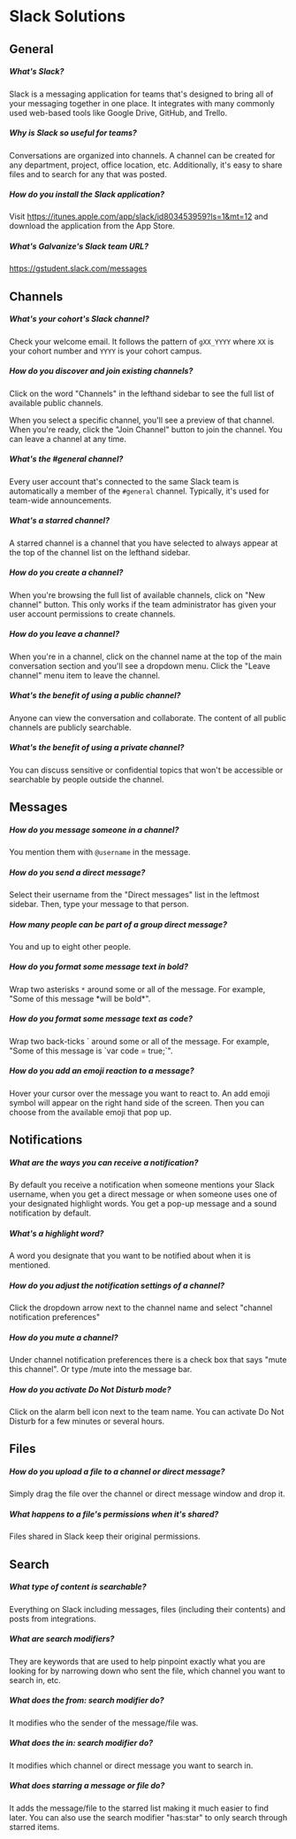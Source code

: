 # Slack Solutions

## General

##### What's Slack?

Slack is a messaging application for teams that's designed to bring all of your messaging together in one place. It integrates with many commonly used web-based tools like Google Drive, GitHub, and Trello.

##### Why is Slack so useful for teams?

Conversations are organized into channels. A channel can be created for any department, project, office location, etc. Additionally, it's easy to share files and to search for any that was posted.

##### How do you install the Slack application?

Visit https://itunes.apple.com/app/slack/id803453959?ls=1&mt=12 and download the application from the App Store.

##### What's Galvanize's Slack team URL?

https://gstudent.slack.com/messages

## Channels

##### What's your cohort's Slack channel?

Check your welcome email. It follows the pattern of `gXX_YYYY` where `XX` is your cohort number and `YYYY` is your cohort campus.

##### How do you discover and join existing channels?

Click on the word "Channels" in the lefthand sidebar to see the full list of available public channels.

When you select a specific channel, you'll see a preview of that channel. When you're ready, click the "Join Channel" button to join the channel. You can leave a channel at any time.

##### What's the #general channel?

Every user account that's connected to the same Slack team is automatically a member of the `#general` channel. Typically, it's used for team-wide announcements.

##### What's a starred channel?

A starred channel is a channel that you have selected to always appear at the top of the channel list on the lefthand sidebar.

##### How do you create a channel?

When you're browsing the full list of available channels, click on "New channel" button. This only works if the team administrator has given your user account permissions to create channels.

##### How do you leave a channel?

When you're in a channel, click on the channel name at the top of the main conversation section and you'll see a dropdown menu. Click the "Leave channel" menu item to leave the channel.

##### What's the benefit of using a public channel?

Anyone can view the conversation and collaborate. The content of all public channels are publicly searchable.

##### What's the benefit of using a private channel?

You can discuss sensitive or confidential topics that won't be accessible or searchable by people outside the channel.

## Messages

##### How do you message someone in a channel?

You mention them with `@username` in the message.

##### How do you send a direct message?

Select their username from the "Direct messages" list in the leftmost sidebar. Then, type your message to that person.

##### How many people can be part of a group direct message?

You and up to eight other people.

##### How do you format some message text in bold?

Wrap two asterisks `*` around some or all of the message. For example, "Some of this message \*will be bold\*".

##### How do you format some message text as code?

Wrap two back-ticks \` around some or all of the message. For example, "Some of this message is \`var code = true;\`".

##### How do you add an emoji reaction to a message?

Hover your cursor over the message you want to react to. An add emoji symbol will appear on the right hand side of the screen. Then you can choose from the available emoji that pop up.

## Notifications

##### What are the ways you can receive a notification?

By default you receive a notification when someone mentions your Slack username, when you get a direct message or when someone uses one of your designated highlight words. You get a pop-up message and a sound notification by default.

##### What's a highlight word?

A word you designate that you want to be notified about when it is mentioned.

##### How do you adjust the notification settings of a channel?

Click the dropdown arrow next to the channel name and select "channel notification preferences"

##### How do you mute a channel?

Under channel notification preferences there is a check box that says "mute this channel". Or type /mute into the message bar.

##### How do you activate Do Not Disturb mode?

Click on the alarm bell icon next to the team name. You can activate Do Not Disturb for a few minutes or several hours.

## Files

##### How do you upload a file to a channel or direct message?

Simply drag the file over the channel or direct message window and drop it.

##### What happens to a file's permissions when it's shared?

Files shared in Slack keep their original permissions.

## Search

##### What type of content is searchable?

Everything on Slack including messages, files (including their contents) and posts from integrations.

##### What are search modifiers?

They are keywords that are used to help pinpoint exactly what you are looking for by narrowing down who sent the file, which channel you want to search in, etc.

##### What does the from: search modifier do?

It modifies who the sender of the message/file was.

##### What does the in: search modifier do?

It modifies which channel or direct message you want to search in.

##### What does starring a message or file do?

It adds the message/file to the starred list making it much easier to find later. You can also use the search modifier "has:star" to only search through starred items.
